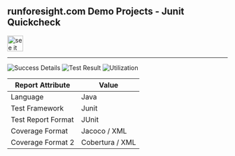 
## runforesight.com Demo Projects - Junit Quickcheck

<a href="https://demo.app.runforesight.com/repositories/github/runforesight-demo/junit-quickcheck/workflow-runs">
  <img src="https://4750167.fs1.hubspotusercontent-na1.net/hubfs/4750167/foresight-live-badge-72.png" height="36" alt="see it on foresight" />
</a>

---
![Success Details](https://api-public.service.runforesight.com/api/v1/badge/success?repoId=5c43d0bb-71db-429f-a5b5-ebf7d5622aef)
![Test Result](https://api-public.service.runforesight.com/api/v1/badge/test?repoId=5c43d0bb-71db-429f-a5b5-ebf7d5622aef)
![Utilization](https://api-public.service.runforesight.com/api/v1/badge/utilization?repoId=5c43d0bb-71db-429f-a5b5-ebf7d5622aef)

| Report Attribute  | Value   |
|---|---|
| Language  | Java |
| Test Framework  | Junit |
| Test Report Format | JUnit |
| Coverage Format | Jacoco / XML  |
| Coverage Format 2 | Cobertura / XML  |
